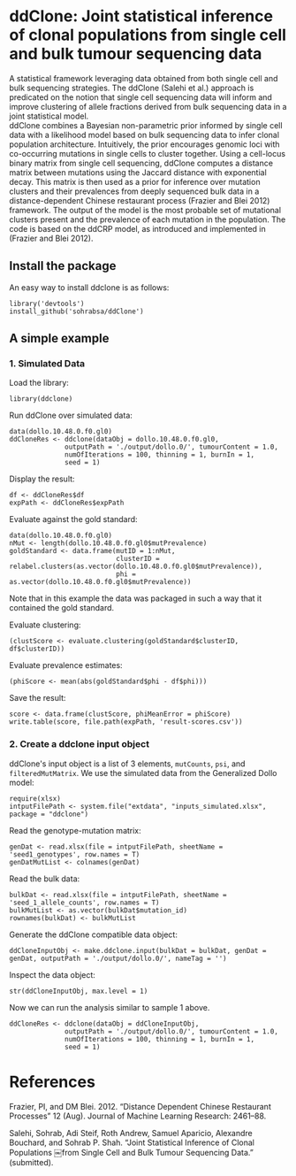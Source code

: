# ddClone: Joint statistical inference of clonal populations from single cell and bulk tumour sequencing data

A statistical framework leveraging data obtained from both single cell and bulk sequencing strategies. 
The ddClone (Salehi et al.) approach is predicated on the notion that single cell sequencing
data will inform and improve clustering of allele fractions
derived from bulk sequencing data in a joint statistical model.  
ddClone combines a Bayesian non-parametric prior informed by single cell
data with a likelihood model based on bulk sequencing data to infer
clonal population architecture. Intuitively, the prior encourages genomic
loci with co-occurring mutations in single cells to cluster together.
Using a cell-locus binary matrix from single cell sequencing,
ddClone computes a distance matrix between mutations using the Jaccard distance with exponential decay.
This matrix is then used as a prior for inference over mutation clusters and their prevalences from deeply
sequenced bulk data in a distance-dependent Chinese restaurant process (Frazier and Blei 2012) framework.
The output of the model is the most probable set of mutational clusters present and the
prevalence of each mutation in the population.
The code is based on the ddCRP model, as introduced and implemented in (Frazier and Blei 2012).


## Install the package

An easy way to install ddclone is as follows:

```{r}
library('devtools')
install_github('sohrabsa/ddClone')
```

## A simple example

### 1. Simulated Data

Load the library:
```{r}
library(ddclone)
```

Run ddClone over simulated data:
```{r}
data(dollo.10.48.0.f0.gl0)
ddCloneRes <- ddclone(dataObj = dollo.10.48.0.f0.gl0,
              outputPath = './output/dollo.0/', tumourContent = 1.0,
              numOfIterations = 100, thinning = 1, burnIn = 1,
              seed = 1)
```

Display the result:
```{r}
df <- ddCloneRes$df
expPath <- ddCloneRes$expPath
```

Evaluate against the gold standard:
```{r}
data(dollo.10.48.0.f0.gl0)
nMut <- length(dollo.10.48.0.f0.gl0$mutPrevalence)
goldStandard <- data.frame(mutID = 1:nMut,
                           clusterID = relabel.clusters(as.vector(dollo.10.48.0.f0.gl0$mutPrevalence)),
                           phi = as.vector(dollo.10.48.0.f0.gl0$mutPrevalence))
```
Note that in this example the data was packaged in such a way that it contained the gold standard. 


Evaluate clustering:
```{r}
(clustScore <- evaluate.clustering(goldStandard$clusterID, df$clusterID))
```

Evaluate prevalence estimates:
```{r}
(phiScore <- mean(abs(goldStandard$phi - df$phi)))
```

Save the result:
```{r}
score <- data.frame(clustScore, phiMeanError = phiScore)
write.table(score, file.path(expPath, 'result-scores.csv'))
```

### 2. Create a ddclone input object
ddClone's input object is a list of 3 elements, `mutCounts`, `psi`, and `filteredMutMatrix`.
We use the simulated data from the Generalized Dollo model:
```{r}
require(xlsx)
intputFilePath <- system.file("extdata", "inputs_simulated.xlsx", package = "ddclone")
```

Read the genotype-mutation matrix:
```{r}
genDat <- read.xlsx(file = intputFilePath, sheetName = 'seed1_genotypes', row.names = T)
genDatMutList <- colnames(genDat)
```

Read the bulk data:
```{r}
bulkDat <- read.xlsx(file = intputFilePath, sheetName = 'seed_1_allele_counts', row.names = T)
bulkMutList <- as.vector(bulkDat$mutation_id)
rownames(bulkDat) <- bulkMutList
```

Generate the ddClone compatible data object:
```{r}
ddCloneInputObj <- make.ddclone.input(bulkDat = bulkDat, genDat = genDat, outputPath = './output/dollo.0/', nameTag = '')
```

Inspect the data object:
```{r}
str(ddCloneInputObj, max.level = 1)
```
Now we can run the analysis similar to sample 1 above.
```{r}
ddCloneRes <- ddclone(dataObj = ddCloneInputObj,
              outputPath = './output/dollo.0/', tumourContent = 1.0,
              numOfIterations = 100, thinning = 1, burnIn = 1,
              seed = 1)
```

# References
Frazier, PI, and DM Blei. 2012. “Distance Dependent Chinese Restaurant Processes” 12 (Aug). Journal of Machine Learning Research: 2461–88.

Salehi, Sohrab, Adi Steif, Roth Andrew, Samuel Aparicio, Alexandre Bouchard, and Sohrab P. Shah. “Joint Statistical Inference of Clonal Populations ￼from Single Cell and Bulk Tumour Sequencing Data.” (submitted).
